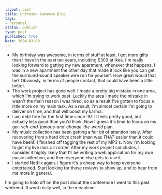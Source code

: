 ```yaml
---
layout: post
title: Unfrozen Caveman Blog
tags:
- Personal
status: publish
type: post
published: true
Date: 2004-03-08
---
```


* My birthday was awesome, in terms of stuff at least.  I got more gifts than I have in the past ten years, including $300 at Ikea.  I'm really looking forward to getting my new apartment, whenever that happens.  I was in a new apartment the other day that made it look like you can get the surround-sound speaker wire run for yourself.  How great would that be?  Obviously, in terms of people contact, that could have been a little better.
* The work project has gone well.  I made a pretty big mistake in one area, which I'm trying to work past.   Luckily the area I made the mistake in wasn't the main reason I was hired, so as a result I've gotten to focus a little more on my main task.   As a result, I'm almost certain I'm going to deliver on time, and that will boost my karma.
* I am debt free for the first time since '97.  It feels pretty good, but actually less good than you'd think.  Now I guess it's time to focus on my _get-rich-and-famous-and-change-the-world_ plan.
* My music collection has been getting a fair bit of attention lately.  After recovering from a hard drive crash (man was *THAT* easier than it could have been!) I finished off tagging the rest of my <span class="caps">MP3</span>'s.  Now I'm looking to get my live music in order.  After my work project concludes, I consider it highly likely that I'll be writing a web application for my own music collection, and then everyone else gets to use it.
* I started Netflix again.  I figure it's a cheap way to keep everyone entertained.  Start looking for those reviews to show up, and to hear from me more in general.

I'm going to hold off on the post about the conference I went to this past weekend.  It went really well, in the meantime.
